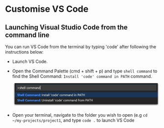 # Customise VS Code

## Launching Visual Studio Code from the command line

You can run VS Code from the terminal by typing 'code' after following the instructions below:

- Launch VS Code.
- Open the Command Palette (cmd + shift + p) and type `shell command` to find the Shell Command: `Install 'code' command in PATH` command.

  ![shell command](../../img/shell-command.png)

- Open your terminal, navigate to the folder you wish to open (e.g `cd ~/my-projects/project1`, and type `code .` to launch VS Code
